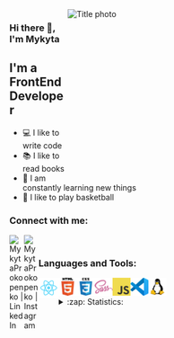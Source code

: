 <img align="right" alt="Title photo" width="400px" height="300px" src="https://img2.akspic.ru/previews/0/4/5/0/5/150540/150540-elektronnoe_ustrojstvo-kod-tehnologii-tekst-ishodnyj_kod-360x640.jpg" />

### Hi there 👋, I'm Mykyta

## I'm a FrontEnd Developer

- 💻 I like to write code
- 📚 I like to read books
- 🥅 I am constantly learning new things
- 🏀 I like to play basketball

### Connect with me:

[<img align="left" alt="MykytaProkopenko | LinkedIn" width="26px" src="https://cdn.cdnlogo.com/logos/l/66/linkedin-icon.svg" />][linkedin]
[<img align="left" alt="MykytaProkopenko | Instagram" width="26px" src="https://cdn.cdnlogo.com/logos/f/83/facebook.svg" />][facebook]

<br />

### Languages and Tools:

<img align="left" alt="React" width="36px" src="https://raw.githubusercontent.com/github/explore/80688e429a7d4ef2fca1e82350fe8e3517d3494d/topics/react/react.png" />
<img align="left" alt="HTML5" width="32px" src="https://raw.githubusercontent.com/github/explore/80688e429a7d4ef2fca1e82350fe8e3517d3494d/topics/html/html.png" />
<img align="left" alt="CSS3" width="32px" src="https://raw.githubusercontent.com/github/explore/80688e429a7d4ef2fca1e82350fe8e3517d3494d/topics/css/css.png" />
<img align="left" alt="Sass" width="32px" src="https://raw.githubusercontent.com/github/explore/80688e429a7d4ef2fca1e82350fe8e3517d3494d/topics/sass/sass.png" />
<img align="left" alt="JavaScript" width="32px" src="https://raw.githubusercontent.com/github/explore/80688e429a7d4ef2fca1e82350fe8e3517d3494d/topics/javascript/javascript.png" />
<img align="left" alt="Visual Studio Code" width="32px" src="https://raw.githubusercontent.com/github/explore/80688e429a7d4ef2fca1e82350fe8e3517d3494d/topics/visual-studio-code/visual-studio-code.png" />
<img align="left" alt="Visual Studio Code" width="32px"
src="https://raw.githubusercontent.com/github/explore/80688e429a7d4ef2fca1e82350fe8e3517d3494d/topics/linux/linux.png" />


<br />
<br />

<details>
  <summary>:zap: Statistics:</summary>
   <img align="left" alt="codeSTACKr's GitHub Stats" src="https://github-readme-stats.vercel.app/api/top-langs/?username=maxxtron&langs_count=8&layout=compact" />
  <br />
<br />
   <img align="left" alt="codeSTACKr's GitHub Stats" src="https://github-readme-stats.vercel.app/api?username=maxxtron&show_icons=true" />
</details>


[linkedin]: https://www.linkedin.com/in/mykyta-prokopenko-67b874195/
[facebook]: https://www.facebook.com/profile.php?id=100009199810774
